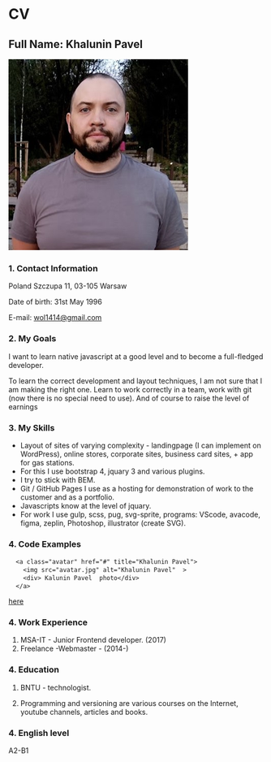 # CV



## Full Name: Khalunin Pavel

![Khalunin Pavel](avatar.jpg)

### 1. Contact Information

Poland Szczupa 11, 03-105 Warsaw

Date of birth: 31st May 1996 

E-mail: wol1414@gmail.com

### 2. My Goals

I want to learn native javascript at a good level and to become a full-fledged developer.

To learn the correct development and layout techniques, I am not sure that I am making the right one. Learn to work correctly in a team, work with git (now there is no special need to use). And of course to raise the level of earnings

### 3. My Skills

* Layout of sites of varying complexity - landingpage (I can implement on WordPress), online stores, corporate sites, business card sites, + app for gas stations.
* For this I use bootstrap 4, jquary 3 and various plugins.
* I try to stick with BEM.
* Git / GitHub Pages I use as a hosting for demonstration of work to the customer and as a portfolio.
* Javascripts know at the level of jquary.
* For work I use gulp, scss, pug, svg-sprite, programs: VScode, avacode, figma, zeplin, Photoshop, illustrator (create SVG).

### 4. Code Examples
```
  <a class="avatar" href="#" title="Khalunin Pavel"> 
    <img src="avatar.jpg" alt="Khalunin Pavel"  >
    <div> Kalunin Pavel  photo</div>
  </a>
```

[here](https://pashawol.github.io/)

### 4. Work Experience

1. MSA-IT - Junior  Frontend developer. (2017)
1. Freelance -Webmaster - (2014-)

### 4. Education 

1. BNTU - technologist.

2. Programming and versioning are various courses on the Internet, youtube channels, articles and books.

### 4. English level

A2-B1